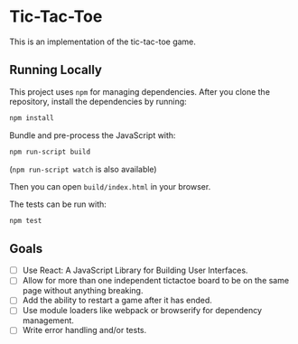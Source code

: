 Tic-Tac-Toe
===========

This is an implementation of the tic-tac-toe game.

Running Locally
---------------

This project uses `npm` for managing dependencies. After you clone
the repository, install the dependencies by running:

```sh
npm install
```

Bundle and pre-process the JavaScript with:

```sh
npm run-script build
```

(`npm run-script watch` is also available)

Then you can open `build/index.html` in your browser.

The tests can be run with:

```sh
npm test
```

Goals
-----

- [ ] Use React: A JavaScript Library for Building User Interfaces.
- [ ] Allow for more than one independent tic­tac­toe board to be on the
same page without anything breaking.
- [ ] Add the ability to restart a game after it has ended.
- [ ] Use module loaders like webpack or browserify for dependency
management.
- [ ] Write error handling and/or tests.

